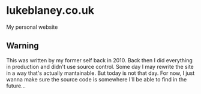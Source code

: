 # lukeblaney.co.uk
My personal website

## Warning
This was written by my former self back in 2010.  Back then I did everything in production and didn't use source control.  Some day I may rewrite the site in a way that's actually mantainable.  But today is not that day. For now, I just wanna make sure the source code is somewhere I'll be able to find in the future...
